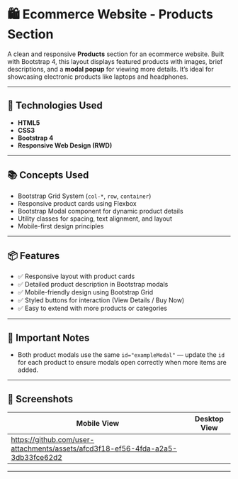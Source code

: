 # 🛍️ Ecommerce Website - Products Section

A clean and responsive **Products** section for an ecommerce website. Built with Bootstrap 4, this layout displays featured products with images, brief descriptions, and a **modal popup** for viewing more details. It’s ideal for showcasing electronic products like laptops and headphones.

---

## 🧰 Technologies Used

- **HTML5**
- **CSS3**
- **Bootstrap 4**
- **Responsive Web Design (RWD)**

---

## 📚 Concepts Used

- Bootstrap Grid System (`col-*`, `row`, `container`)
- Responsive product cards using Flexbox
- Bootstrap Modal component for dynamic product details
- Utility classes for spacing, text alignment, and layout
- Mobile-first design principles

---

## 📦 Features

- ✅ Responsive layout with product cards
- ✅ Detailed product description in Bootstrap modals
- ✅ Mobile-friendly design using Bootstrap Grid
- ✅ Styled buttons for interaction (View Details / Buy Now)
- ✅ Easy to extend with more products or categories

---

## 📝 Important Notes

- Both product modals use the same `id="exampleModal"` — update the `id` for each product to ensure modals open correctly when more items are added.

---

## 📸 Screenshots

| Mobile View | Desktop View |
|-------------|--------------|
| https://github.com/user-attachments/assets/afcd3f18-ef56-4fda-a2a5-3db33fce62d2 | |

---




